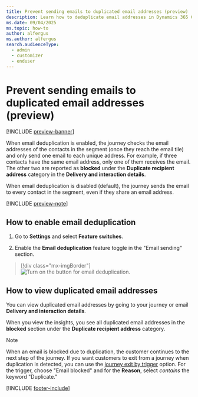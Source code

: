 ```yaml
---
title: Prevent sending emails to duplicated email addresses (preview)
description: Learn how to deduplicate email addresses in Dynamics 365 Customer Insights - Journeys.
ms.date: 09/04/2025
ms.topic: how-to
author: alfergus
ms.author: alfergus
search.audienceType: 
  - admin
  - customizer
  - enduser
---
```


# Prevent sending emails to duplicated email addresses (preview)

[!INCLUDE [preview-banner](~/../shared-content/shared/preview-includes/preview-banner.md)]

When email deduplication is enabled, the journey checks the email addresses of the contacts in the segment (once they reach the email tile) and only send one email to each unique address. For example, if three contacts have the same email address, only one of them receives the email. The other two are reported as **blocked** under the **Duplicate recipient address** category in the **Delivery and interaction details**.

When email deduplication is disabled (default), the journey sends the email to every contact in the segment, even if they share an email address.

[!INCLUDE [preview-note](~/../shared-content/shared/preview-includes/preview-note.md)]

## How to enable email deduplication

1. Go to **Settings** and select **Feature switches**.

2. Enable the **Email deduplication** feature toggle in the "Email sending" section.

> [!div class="mx-imgBorder"]
> ![Turn on the button for email deduplication.](media/enable-email-deduplication-button.png)

## How to view duplicated email addresses

You can view duplicated email addresses by going to your journey or email **Delivery and interaction details**.

When you view the insights, you see all duplicated email addresses in the **blocked** section under the **Duplicate recipient address** category.

> [!NOTE]
> When an email is blocked due to duplication, the customer continues to the next step of the journey. If you want customers to exit from a journey when duplication is detected, you can use the [journey exit by trigger](real-time-marketing-segment-based-journey.md#:~:text=Exit%3A%20In%20the%20Exit%20setting%20you%20can%20specify%20that%20people%20should%20exit%20the%20journey%20if%20they%20engage%20a%20trigger%20or%20belong%20to%20a%20particular%20segment) option. For the trigger, choose "Email blocked" and for the **Reason**, select *contains* the keyword "Duplicate."

[!INCLUDE [footer-include](./includes/footer-banner.md)]
